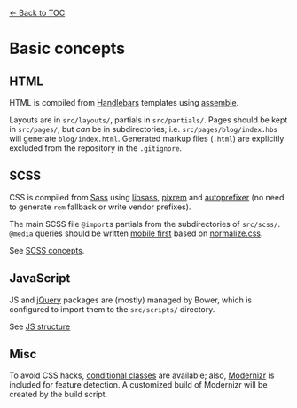 [← Back to TOC](TOC.md)

# Basic concepts

## HTML

HTML is compiled from [Handlebars](http://handlebarsjs.com) templates using [assemble](http://assemble.io).

Layouts are in `src/layouts/`, partials in `src/partials/`. Pages should be kept in `src/pages/`, but *can* be in subdirectories; i.e. `src/pages/blog/index.hbs` will generate `blog/index.html`. Generated markup files (`.html`) are explicitly excluded from the repository in the `.gitignore`.

## SCSS

CSS is compiled from [Sass](http://sass-lang.com) using [libsass](http://libsass.org), [pixrem](https://github.com/robwierzbowski/node-pixrem) and [autoprefixer](https://github.com/nDmitry/grunt-autoprefixer) (no need to generate `rem` fallback or write vendor prefixes).

The main SCSS file `@import`s partials from the subdirectories of `src/scss/`. `@media` queries should be written [mobile first](http://bradfrostweb.com/blog/web/mobile-first-responsive-web-design/) based on [normalize.css](https://github.com/necolas/normalize.css/).

See [SCSS concepts](scss-concepts.md).

## JavaScript

JS and [jQuery](http://jquery.com) packages are (mostly) managed by Bower, which is configured to import them to the `src/scripts/` directory.

See [JS structure](javascript.md)

## Misc

To avoid CSS hacks, [conditional classes](http://www.paulirish.com/2008/conditional-stylesheets-vs-css-hacks-answer-neither/) are available; also, [Modernizr](http://modernizr.com) is included for feature detection. A customized build of Modernizr will be created by the build script.
